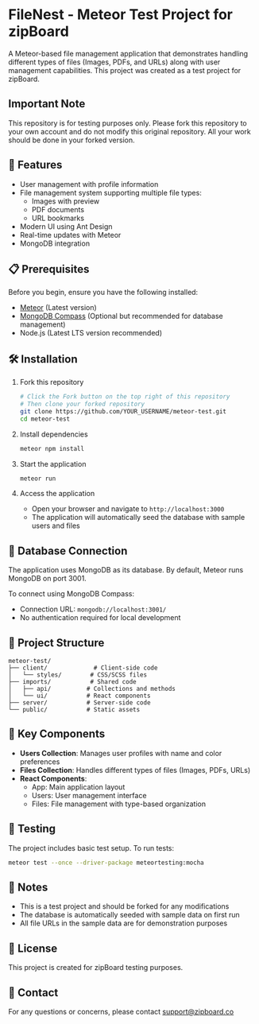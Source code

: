 # FileNest - Meteor Test Project for zipBoard

A Meteor-based file management application that demonstrates handling different types of files (Images, PDFs, and URLs) along with user management capabilities. This project was created as a test project for zipBoard.

## Important Note

This repository is for testing purposes only. Please fork this repository to your own account and do not modify this original repository. All your work should be done in your forked version.

## 🚀 Features

- User management with profile information
- File management system supporting multiple file types:
  - Images with preview
  - PDF documents
  - URL bookmarks
- Modern UI using Ant Design
- Real-time updates with Meteor
- MongoDB integration

## 📋 Prerequisites

Before you begin, ensure you have the following installed:
- [Meteor](https://www.meteor.com/install) (Latest version)
- [MongoDB Compass](https://www.mongodb.com/try/download/compass) (Optional but recommended for database management)
- Node.js (Latest LTS version recommended)

## 🛠️ Installation

1. Fork this repository
   ```bash
   # Click the Fork button on the top right of this repository
   # Then clone your forked repository
   git clone https://github.com/YOUR_USERNAME/meteor-test.git
   cd meteor-test
   ```

2. Install dependencies
   ```bash
   meteor npm install
   ```

3. Start the application
   ```bash
   meteor run
   ```

4. Access the application
   - Open your browser and navigate to `http://localhost:3000`
   - The application will automatically seed the database with sample users and files

## 🔧 Database Connection

The application uses MongoDB as its database. By default, Meteor runs MongoDB on port 3001.

To connect using MongoDB Compass:
- Connection URL: `mongodb://localhost:3001/`
- No authentication required for local development

## 📁 Project Structure

```
meteor-test/
├── client/             # Client-side code
│   └── styles/        # CSS/SCSS files
├── imports/           # Shared code
│   ├── api/          # Collections and methods
│   └── ui/           # React components
├── server/           # Server-side code
└── public/           # Static assets
```

## 🎯 Key Components

- **Users Collection**: Manages user profiles with name and color preferences
- **Files Collection**: Handles different types of files (Images, PDFs, URLs)
- **React Components**:
  - App: Main application layout
  - Users: User management interface
  - Files: File management with type-based organization

## 🧪 Testing

The project includes basic test setup. To run tests:
```bash
meteor test --once --driver-package meteortesting:mocha
```

## 📝 Notes

- This is a test project and should be forked for any modifications
- The database is automatically seeded with sample data on first run
- All file URLs in the sample data are for demonstration purposes

## 📄 License

This project is created for zipBoard testing purposes.

## 👥 Contact

For any questions or concerns, please contact support@zipboard.co
